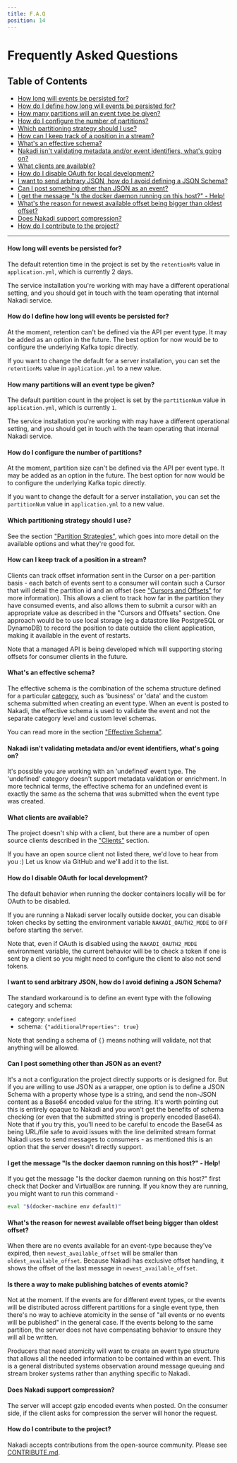 ```yaml
---
title: F.A.Q
position: 14
---
```


# Frequently Asked Questions

## Table of Contents

- [How long will events be persisted for?](#how-long-will-events-be-persisted-for-)
- [How do I define how long will events be persisted for?](#how-do-i-define-how-long-will-events-be-persisted-for-)
- [How many partitions will an event type be given?](#how-many-partitions-will-an-event-type-be-given-)
- [How do I configure the number of partitions?](#how-do-i-configure-the-number-of-partitions-)
- [Which partitioning strategy should I use?](#which-partitioning-strategy-should-i-use-)
- [How can I keep track of a position in a stream?](#how-can-i-keep-track-of-a-position-in-a-stream-)
- [What's an effective schema?](#whats-an-effective-schema-)
- [Nakadi isn't validating metadata and/or event identifiers, what's going on?](#nakadi-isnt-validating-metadata-andor-event-identifiers-whats-going-on-)
- [What clients are available?](#what-clients-are-available-)
- [How do I disable OAuth for local development?](#how-do-i-disable-oauth-for-local-development-)
- [I want to send arbitrary JSON, how do I avoid defining a JSON Schema?](#i-want-to-send-arbitrary-json-how-do-i-avoid-defining-a-json-schema-)
- [Can I post something other than JSON as an event?](#can-i-post-something-other-than-json-as-an-event-)
- [I get the message "Is the docker daemon running on this host?" - Help!](#i-get-the-message--is-the-docker-daemon-running-on-this-host-----help-)
- [What's the reason for newest available offset being bigger than oldest offset?](#whats-the-reason-for-newest-available-offset-being-bigger-than-oldest-offset-)
- [Does Nakadi support compression?](#does-nakadi-support-compression-)
- [How do I contribute to the project?](#how-do-i-contribute-to-the-project-)

----


#### How long will events be persisted for?

The default retention time in the project is set by the `retentionMs` value in `application.yml`, which is currently 2 days. 

The service installation you're working with may have a different operational setting, and you should get in touch with the team operating that internal Nakadi service. 

#### How do I define how long will events be persisted for?

At the moment, retention can't be defined via the API per event type. It may be added as an option in the future. The best option for now would be to configure the underlying Kafka topic directly.

If you want to change the default for a server installation, you can set the `retentionMs` value in `application.yml` to a new value.

#### How many partitions will an event type be given?

The default partition count in the project is set by the `partitionNum` value in `application.yml`, which is currently `1`. 

The service installation you're working with may have a different operational setting, and you should get in touch with the team operating that internal Nakadi service. 

#### How do I configure the number of partitions?

At the moment, partition size can't be defined via the API per event type. It may be added as an option in the future. The best option for now would be to configure the underlying Kafka topic directly. 

If you want to change the default for a server installation, you can set the `partitionNum` value in `application.yml` to a new value.

#### Which partitioning strategy should I use?

See the section ["Partition Strategies"](#partition-strategies), which goes into more detail on the available options and what they're good for.

#### How can I keep track of a position in a stream?

Clients can track offset information sent in the Cursor on a per-partition basis - each batch of events sent to a consumer will contain such a Cursor that will detail the partition id and an offset (see ["Cursors and Offsets"](#cursors-and-offsets) for more information). This allows a client to track how far in the partition they have consumed events, and also allows them to submit a cursor with an appropriate value as described in the "Cursors and Offsets" section. One approach would be to use local storage (eg a datastore like PostgreSQL or DynamoDB) to record the position to date outside the client application, making it available in the event of restarts.

Note that a managed API is being developed which will supporting storing offsets for consumer clients in the future.

#### What's an effective schema?

The effective schema is the combination of the schema structure defined for a particular [category](#event-types-and-categories), such as 'business' or 'data' and the custom schema submitted when creating an event type. When an event is posted to Nakadi, the effective schema is used to validate the event and not the separate category level and custom level schemas. 

You can read more in the section ["Effective Schema"](#event-types). 

#### Nakadi isn't validating metadata and/or event identifiers, what's going on?

It's possible you are working with an 'undefined' event type. The 'undefined' category doesn't support metadata validation or enrichment. In more technical terms, the effective schema for an undefined event is exactly the same as the schema that was submitted when the event type was created.

#### What clients are available?

The project doesn't ship with a client, but there are a number of open source clients described in the ["Clients"](#using_clients) section.

If you have an open source client not listed there, we'd love to hear from you :) Let us know via GitHub and we'll add it to the list.

#### How do I disable OAuth for local development?

The default behavior when running the docker containers locally will be for OAuth to be disabled. 

If you are running a Nakadi server locally outside docker, you can disable token checks by setting the environment variable `NAKADI_OAUTH2_MODE` to `OFF` before starting the server.

Note that, even if OAuth is disabled using the `NAKADI_OAUTH2_MODE` environment variable, the current behavior will be to check a token if one is sent by a client so you might need to configure the client to also not send tokens.

#### I want to send arbitrary JSON, how do I avoid defining a JSON Schema?

The standard workaround is to define an event type with the following category and schema:

 - category: `undefined` 
 - schema: `{"additionalProperties": true}`

Note that sending a schema of `{}` means nothing will validate, not that anything will be allowed.

#### Can I post something other than JSON as an event?

It's a not a configuration the project directly supports or is designed for. But if you are willing to use JSON as a wrapper, one option is to define a JSON Schema with a property whose type is a string, and send the non-JSON content as a Base64 encoded value for the string. It's worth pointing out this is entirely opaque to Nakadi and you won't get the benefits of schema checking (or even that the submitted string is properly encoded Base64). Note that if you try this, you'll need to be careful to encode the Base64 as being URL/file safe to avoid issues with the line delimited stream format Nakadi uses to send messages to consumers - as mentioned this is an option that the server doesn't directly support.  

#### I get the message "Is the docker daemon running on this host?" - Help!

If you get the message "Is the docker daemon running on this host?" first check that Docker and VirtualBox are running. If you know they are running, you might want to run this command -

```sh
eval "$(docker-machine env default)"
```

#### What's the reason for newest available offset being bigger than oldest offset?

When there are no events available for an event-type because they've expired, then `newest_available_offset` will be smaller than `oldest_available_offset`. Because Nakadi has exclusive offset handling, it shows the offset of the last message in `newest_available_offset`.

#### Is there a way to make publishing batches of events atomic?

Not at the moment. If the events are for different event types, or the events will be distributed across different partitions for a single event type, then there's no way to achieve atomicity in the sense of "all events or no events will be published" in the general case. If the events belong to the same partition, the server does not have compensating behavior to ensure they will all be written.

Producers that need atomicity will want to create an event type structure that allows all the needed information to be contained within an event. This is a general distributed systems observation around message queuing and stream broker systems rather than anything specific to Nakadi.

#### Does Nakadi support compression?

The server will accept gzip encoded events when posted. On the consumer side, if the client asks for compression the server will honor the request.

#### How do I contribute to the project?

Nakadi accepts contributions from the open-source community. Please see [CONTRIBUTE.md](https://github.com/zalando/nakadi/blob/master/CONTRIBUTING.md).
